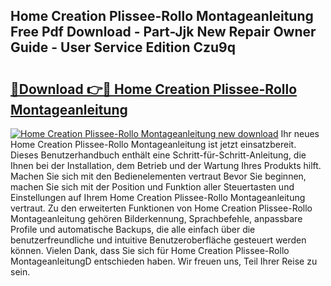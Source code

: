 ## Home Creation Plissee-Rollo Montageanleitung Free Pdf Download - Part-Jjk New Repair Owner Guide - User Service Edition Czu9q

# <h2><a href="http://df73x5x.blite.top/?on=Home+Creation+Plissee-Rollo+Montageanleitung">🔗Download 👉🔴 Home Creation Plissee-Rollo Montageanleitung</a></h2>

[![Home Creation Plissee-Rollo Montageanleitung new download](https://i.imgur.com/lujVjoI.png)](http://df73x5x.blite.top/?on=Home+Creation+Plissee-Rollo+Montageanleitung)
Ihr neues Home Creation Plissee-Rollo Montageanleitung ist jetzt einsatzbereit. Dieses Benutzerhandbuch enthält eine Schritt-für-Schritt-Anleitung, die Ihnen bei der Installation, dem Betrieb und der Wartung Ihres Produkts hilft. Machen Sie sich mit den Bedienelementen vertraut Bevor Sie beginnen, machen Sie sich mit der Position und Funktion aller Steuertasten und Einstellungen auf Ihrem Home Creation Plissee-Rollo Montageanleitung vertraut. Zu den erweiterten Funktionen von Home Creation Plissee-Rollo Montageanleitung gehören Bilderkennung, Sprachbefehle, anpassbare Profile und automatische Backups, die alle einfach über die benutzerfreundliche und intuitive Benutzeroberfläche gesteuert werden können. Vielen Dank, dass Sie sich für Home Creation Plissee-Rollo MontageanleitungD entschieden haben. Wir freuen uns, Teil Ihrer Reise zu sein.
